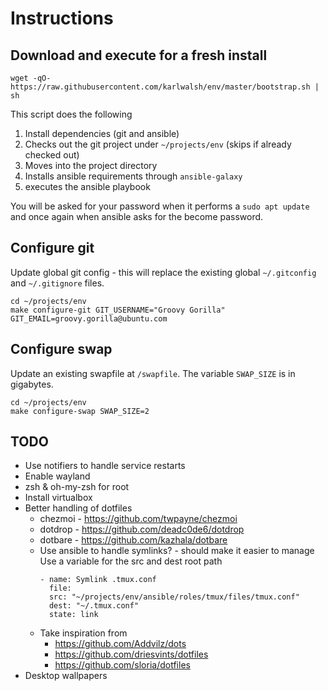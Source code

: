 # Instructions

## Download and execute for a fresh install

    wget -qO- https://raw.githubusercontent.com/karlwalsh/env/master/bootstrap.sh | sh

This script does the following
1. Install dependencies (git and ansible)
2. Checks out the git project under `~/projects/env` (skips if already checked out)
3. Moves into the project directory
4. Installs ansible requirements through `ansible-galaxy`
5. executes the ansible playbook

You will be asked for your password when it performs a `sudo apt update` and once again when ansible asks for the become password.

## Configure git

Update global git config - this will replace the existing global `~/.gitconfig` and `~/.gitignore` files.

    cd ~/projects/env
    make configure-git GIT_USERNAME="Groovy Gorilla" GIT_EMAIL=groovy.gorilla@ubuntu.com

## Configure swap

Update an existing swapfile at `/swapfile`. The variable `SWAP_SIZE` is in gigabytes. 

    cd ~/projects/env
    make configure-swap SWAP_SIZE=2

## TODO

- Use notifiers to handle service restarts
- Enable wayland
- zsh & oh-my-zsh for root
- Install virtualbox
- Better handling of dotfiles
    - chezmoi - https://github.com/twpayne/chezmoi
    - dotdrop - https://github.com/deadc0de6/dotdrop
    - dotbare - https://github.com/kazhala/dotbare
    - Use ansible to handle symlinks? - should make it easier to manage
      Use a variable for the src and dest root path
      ```
      - name: Symlink .tmux.conf
        file:
        src: "~/projects/env/ansible/roles/tmux/files/tmux.conf"
        dest: "~/.tmux.conf"
        state: link
      ```
    - Take inspiration from
        - https://github.com/Addvilz/dots
        - https://github.com/driesvints/dotfiles
        - https://github.com/sloria/dotfiles
- Desktop wallpapers
